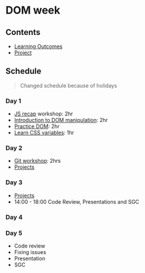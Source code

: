 # DOM week

## Contents

- [Learning Outcomes](./learning-outcomes.md)
- [Project](./project.md)

## Schedule
> Changed schedule because of holidays

### Day 1

- [JS recap](https://github.com/WebAhead/js-recap) workshop: 2hr
- [Introduction to DOM manipulation](./dom-intro.md): 2hr
- [Practice DOM](https://github.com/WebAhead/practice-dom): 2hr
- [Learn CSS variables](https://github.com/bobbysebolao/learn-css-variables): 1hr

### Day 2

- [Git workshop](https://github.com/foundersandcoders/git-workflow-workshop-for-two): 2hrs
- [Projects](https://github.com/WebAhead/master-reference/blob/master/coursebook/week-2/project.md)

### Day 3
 - [Projects](https://github.com/WebAhead/master-reference/blob/master/coursebook/week-2/project.md)
 - 14:00 - 18:00 Code Review, Presentations and SGC 

### Day 4
 
### Day 5
- Code review
- Fixing issues
- Presentation
- SGC
